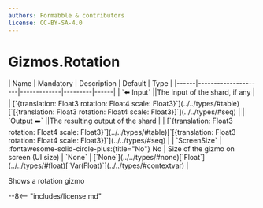 ```yaml
---
authors: Formabble & contributors
license: CC-BY-SA-4.0
---
```



# Gizmos.Rotation

<div class="sh-parameters" markdown="1">
| Name | Mandatory | Description | Default | Type |
|------|---------------------|-------------|---------|------|
| `⬅️ Input` ||The input of the shard, if any | | [`{translation: Float3 rotation: Float4 scale: Float3}`](../../types/#table)[`[{translation: Float3 rotation: Float4 scale: Float3}]`](../../types/#seq) |
| `Output ➡️` ||The resulting output of the shard | | [`{translation: Float3 rotation: Float4 scale: Float3}`](../../types/#table)[`[{translation: Float3 rotation: Float4 scale: Float3}]`](../../types/#seq) |
| `ScreenSize` | :fontawesome-solid-circle-plus:{title="No"} No  | Size of the gizmo on screen (UI size) | `None` | [`None`](../../types/#none)[`Float`](../../types/#float)[`Var(Float)`](../../types/#contextvar) |

</div>

Shows a rotation gizmo

--8<-- "includes/license.md"

